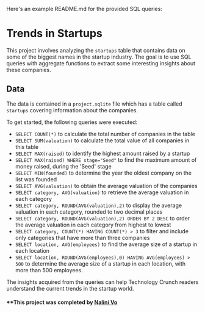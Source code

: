 Here's an example README.md for the provided SQL queries:

# Trends in Startups

This project involves analyzing the `startups` table that contains data on some of the biggest names in the startup industry. The goal is to use SQL queries with aggregate functions to extract some interesting insights about these companies.

## Data

The data is contained in a `project.sqlite` file which has a table called `startups` covering information about the companies.

To get started, the following queries were executed:

- `SELECT COUNT(*)` to calculate the total number of companies in the table
- `SELECT SUM(valuation)` to calculate the total value of all companies in this table
- `SELECT MAX(raised)` to identify the highest amount raised by a startup
- `SELECT MAX(raised) WHERE stage="Seed"` to find the maximum amount of money raised, during the 'Seed' stage
- `SELECT MIN(founded)` to determine the year the oldest company on the list was founded
- `SELECT AVG(valuation)` to obtain the average valuation of the companies
- `SELECT category, AVG(valuation)` to retrieve the average valuation in each category
- `SELECT category, ROUND(AVG(valuation),2)` to display the average valuation in each category, rounded to two decimal places
- `SELECT category, ROUND(AVG(valuation),2) ORDER BY 2 DESC` to order the average valuation in each category from highest to lowest
- `SELECT category, COUNT(*) HAVING COUNT(*) > 3` to filter and include only categories that have more than three companies
- `SELECT location, AVG(employees)` to find the average size of a startup in each location
- `SELECT location, ROUND(AVG(employees),0) HAVING AVG(employees) > 500` to determine the average size of a startup in each location, with more than 500 employees.

The insights acquired from the queries can help Technology Crunch readers understand the current trends in the startup world.

#### **This project was completed by [Nalini Vo](https://github.com/Nalini1998)